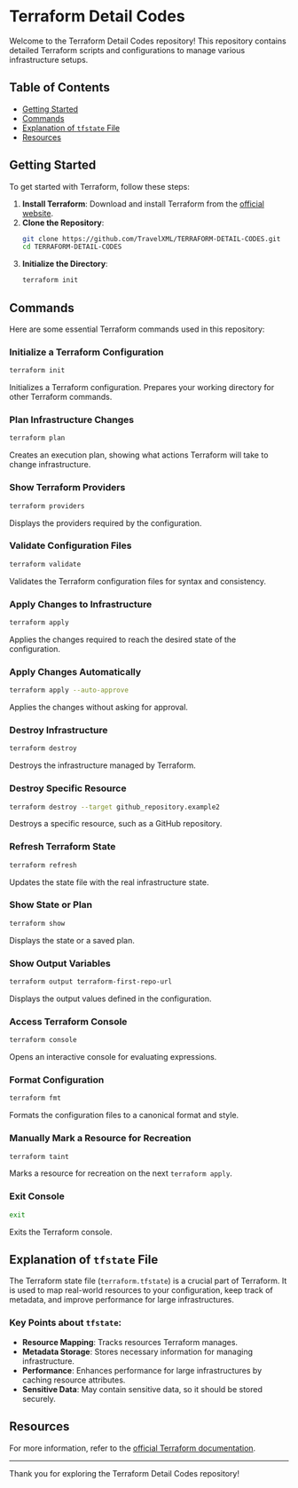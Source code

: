 # Terraform Detail Codes

Welcome to the Terraform Detail Codes repository! This repository contains detailed Terraform scripts and configurations to manage various infrastructure setups.

## Table of Contents

- [Getting Started](#getting-started)
- [Commands](#commands)
- [Explanation of `tfstate` File](#explanation-of-tfstate-file)
- [Resources](#resources)

## Getting Started

To get started with Terraform, follow these steps:

1. **Install Terraform**: Download and install Terraform from the [official website](https://www.terraform.io/downloads).
2. **Clone the Repository**:
    ```bash
    git clone https://github.com/TravelXML/TERRAFORM-DETAIL-CODES.git
    cd TERRAFORM-DETAIL-CODES
    ```
3. **Initialize the Directory**:
    ```bash
    terraform init
    ```

## Commands

Here are some essential Terraform commands used in this repository:

### Initialize a Terraform Configuration
```bash
terraform init
```
Initializes a Terraform configuration. Prepares your working directory for other Terraform commands.

### Plan Infrastructure Changes
```bash
terraform plan
```
Creates an execution plan, showing what actions Terraform will take to change infrastructure.

### Show Terraform Providers
```bash
terraform providers
```
Displays the providers required by the configuration.

### Validate Configuration Files
```bash
terraform validate
```
Validates the Terraform configuration files for syntax and consistency.

### Apply Changes to Infrastructure
```bash
terraform apply
```
Applies the changes required to reach the desired state of the configuration.

### Apply Changes Automatically
```bash
terraform apply --auto-approve
```
Applies the changes without asking for approval.

### Destroy Infrastructure
```bash
terraform destroy
```
Destroys the infrastructure managed by Terraform.

### Destroy Specific Resource
```bash
terraform destroy --target github_repository.example2
```
Destroys a specific resource, such as a GitHub repository.

### Refresh Terraform State
```bash
terraform refresh
```
Updates the state file with the real infrastructure state.

### Show State or Plan
```bash
terraform show
```
Displays the state or a saved plan.

### Show Output Variables
```bash
terraform output terraform-first-repo-url
```
Displays the output values defined in the configuration.

### Access Terraform Console
```bash
terraform console
```
Opens an interactive console for evaluating expressions.

### Format Configuration
```bash
terraform fmt
```
Formats the configuration files to a canonical format and style.

### Manually Mark a Resource for Recreation
```bash
terraform taint
```
Marks a resource for recreation on the next `terraform apply`.

### Exit Console
```bash
exit
```
Exits the Terraform console.

## Explanation of `tfstate` File

The Terraform state file (`terraform.tfstate`) is a crucial part of Terraform. It is used to map real-world resources to your configuration, keep track of metadata, and improve performance for large infrastructures.

### Key Points about `tfstate`:

- **Resource Mapping**: Tracks resources Terraform manages.
- **Metadata Storage**: Stores necessary information for managing infrastructure.
- **Performance**: Enhances performance for large infrastructures by caching resource attributes.
- **Sensitive Data**: May contain sensitive data, so it should be stored securely.

## Resources

For more information, refer to the [official Terraform documentation](https://www.terraform.io/docs).

---

Thank you for exploring the Terraform Detail Codes repository! 
